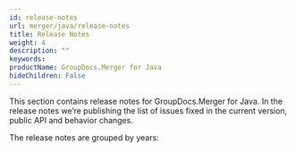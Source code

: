 ```yaml
---
id: release-notes
url: merger/java/release-notes
title: Release Notes
weight: 4
description: ""
keywords: 
productName: GroupDocs.Merger for Java
hideChildren: False
---
```

This section contains release notes for GroupDocs.Merger for Java. In the release notes we’re publishing the list of issues fixed in the current version, public API and behavior changes.

The release notes are grouped by years:
